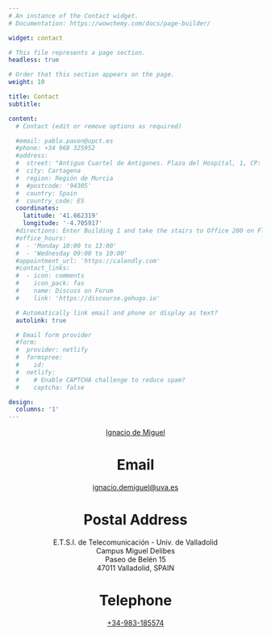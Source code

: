 ```yaml
---
# An instance of the Contact widget.
# Documentation: https://wowchemy.com/docs/page-builder/

widget: contact

# This file represents a page section.
headless: true

# Order that this section appears on the page.
weight: 10

title: Contact
subtitle:

content:
  # Contact (edit or remove options as required)

  #email: pablo.pavon@upct.es
  #phone: +34 968 325952
  #address:
  #  street: "Antiguo Cuartel de Antigones. Plaza del Hospital, 1, CP: 30203"
  #  city: Cartagena
  #  region: Región de Murcia
  #  #postcode: '94305'
  #  country: Spain
  #  country_code: ES
  coordinates:
    latitude: '41.662319'
    longitude: '-4.705917'
  #directions: Enter Building 1 and take the stairs to Office 200 on Floor 2
  #office_hours:
  #  - 'Monday 10:00 to 13:00'
  #  - 'Wednesday 09:00 to 10:00'
  #appointment_url: 'https://calendly.com'
  #contact_links:
  #  - icon: comments
  #    icon_pack: fas
  #    name: Discuss on Forum
  #    link: 'https://discourse.gohugo.io'

  # Automatically link email and phone or display as text?
  autolink: true

  # Email form provider
  #form:
  #  provider: netlify
  #  formspree:
  #    id:
  #  netlify:
  #    # Enable CAPTCHA challenge to reduce spam?
  #    captcha: false

design:
  columns: '1'
---
```


<div style="text-align: center"> 
<a href="mailto:ignacio.demiguel@uva.es">Ignacio de Miguel</a>
<h1>Email</h1>
<a href="mailto:ignacio.demiguel@uva.es">ignacio.demiguel@uva.es</a>
<h1>Postal Address</h1>
<div>
E.T.S.I. de Telecomunicación - Univ. de Valladolid<br>
Campus Miguel Delibes<br>
Paseo de Belén 15<br>
47011 Valladolid, SPAIN
</div>
<h1>Telephone</h1>
<a href="tel:+34983185574">+34-983-185574</a>
</div>


